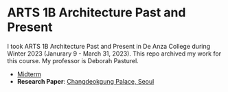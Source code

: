 # ARTS 1B Architecture Past and Present
I took ARTS 1B Architecture Past and Present in De Anza College during Winter 2023 (Janurary 9 - March 31, 2023). This repo archived my work for this course. My professor is Deborah Pasturel.
* [Midterm](ARTS%201B%20Midterm.pdf)
* **Research Paper**:  [Changdeokgung Palace, Seoul](ARTS%201B%20Final%20Paper.pdf)

